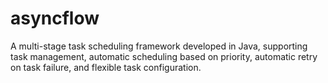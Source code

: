 # asyncflow
A multi-stage task scheduling framework developed in Java, supporting task management, automatic scheduling based on priority, automatic retry on task failure, and flexible task configuration.
